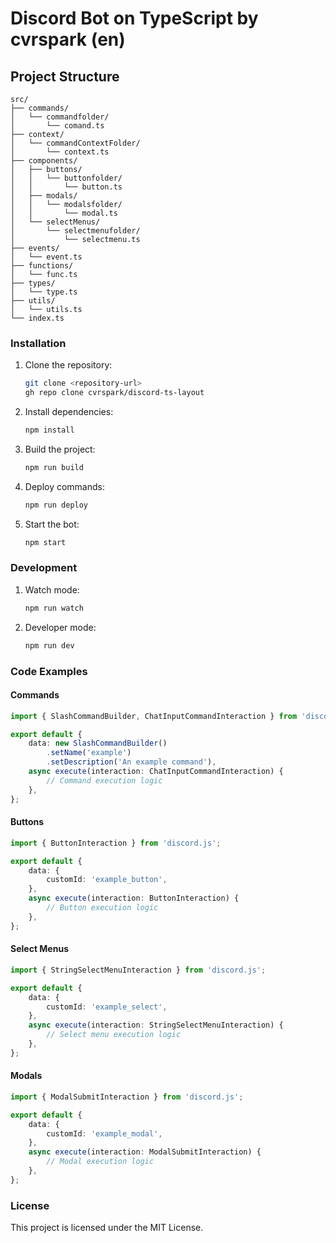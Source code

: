 # Discord Bot on TypeScript by cvrspark (en)

## Project Structure

```plaintext
src/
├── commands/
│   └── commandfolder/
│       └── comand.ts
├── context/
│   └── commandContextFolder/
│       └── context.ts
├── components/
│   ├── buttons/
│   │   └── buttonfolder/
│   │       └── button.ts
│   ├── modals/
│   │   └── modalsfolder/
│   │       └── modal.ts
│   └── selectMenus/
│       └── selectmenufolder/
│           └── selectmenu.ts
├── events/
│   └── event.ts
├── functions/
│   └── func.ts
├── types/
│   └── type.ts
├── utils/
│   └── utils.ts
└── index.ts
```

### Installation

1. Clone the repository:
   ```bash
   git clone <repository-url>
   gh repo clone cvrspark/discord-ts-layout
   ```

2. Install dependencies:
   ```bash
   npm install
   ```

3. Build the project:
   ```bash
   npm run build
   ```

4. Deploy commands:
   ```bash
   npm run deploy
   ```

5. Start the bot:
   ```bash
   npm start
   ```

### Development

1. Watch mode:
   ```bash
   npm run watch
   ```

2. Developer mode:
   ```bash
   npm run dev
   ```

### Code Examples

#### Commands
```typescript
import { SlashCommandBuilder, ChatInputCommandInteraction } from 'discord.js';

export default {
    data: new SlashCommandBuilder()
        .setName('example')
        .setDescription('An example command'),
    async execute(interaction: ChatInputCommandInteraction) {
        // Command execution logic
    },
};
```

#### Buttons
```typescript
import { ButtonInteraction } from 'discord.js';

export default {
    data: {
        customId: 'example_button',
    },
    async execute(interaction: ButtonInteraction) {
        // Button execution logic
    },
};
```

#### Select Menus
```typescript
import { StringSelectMenuInteraction } from 'discord.js';

export default {
    data: {
        customId: 'example_select',
    },
    async execute(interaction: StringSelectMenuInteraction) {
        // Select menu execution logic
    },
};
```

#### Modals
```typescript
import { ModalSubmitInteraction } from 'discord.js';

export default {
    data: {
        customId: 'example_modal',
    },
    async execute(interaction: ModalSubmitInteraction) {
        // Modal execution logic
    },
};
```

### License

This project is licensed under the MIT License.

